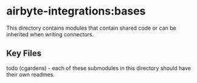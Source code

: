 # airbyte-integrations:bases

This directory contains modules that contain shared code or can be inherited when writing connectors.

## Key Files
todo (cgardens) - each of these submodules in this directory should have their own readmes.
